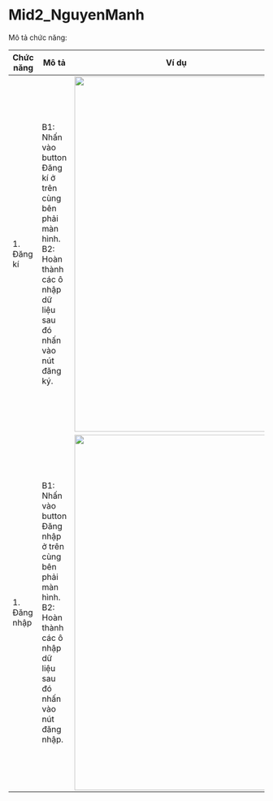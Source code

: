 # Mid2_NguyenManh

<!DOCTYPE html>
<html>
<head>
  <meta name="viewport" content="width=device-width, initial-scale=1">
  <link rel="stylesheet" href="https://maxcdn.bootstrapcdn.com/bootstrap/3.4.1/css/bootstrap.min.css">
</head>
<body>

<div class="container">
  <p>Mô tả chức năng:</p>                                                                                      
  <div class="table-responsive">          
  <table class="table">
    <thead>
      <tr>
        <th>Chức năng</th>
        <th>Mô tả</th>
        <th>Ví dụ</th>
      </tr>
    </thead>
    <tbody>
      <tr>
        <td>1. Đăng kí</td>
        <td>B1: Nhấn vào button Đăng kí ở trên cùng bên phải màn hình.
          <br>B2: Hoàn thành các ô nhập dữ liệu sau đó nhấn vào nút đăng ký.</td>
        <td><img src="https://i.ibb.co/7YWGHpg/Capture.png" alt="" width="400" height="700"></td>
      </tr>
      <tr>
        <td>1. Đăng nhập</td>
        <td>B1: Nhấn vào button Đăng nhập ở trên cùng bên phải màn hình.
          <br>B2: Hoàn thành các ô nhập dữ liệu sau đó nhấn vào nút đăng nhập.</td>
        <td><img src="https://i.ibb.co/Fz1dNBw/Capture.png" alt="" width="400" height="700"></td>
        <tr>
     </tbody> 
  </table>
  </div>
</div>

